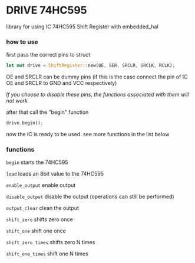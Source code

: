 # DRIVE 74HC595

library for using IC 74HC595 Shift Register with embedded_hal


### how to use

first pass the correct pins to struct
```rust
let mut drive = ShiftRegister::new(OE, SER, SRCLR, SRCLK, RCLK);
```
OE and SRCLR can be dummy pins (if this is the case connect the pin of IC OE and SRCLR to GND and VCC respectively)

*If you choose to disable these pins, the functions associated with them will not work.*

after that call the "begin" function
```rust
drive.begin();
```

now the IC is ready to be used. see more functions in the list below

### functions

`begin` starts the 74HC595

`load` loads an 8bit value to the 74HC595

`enable_output` enable output

`disable_output` disable the output (operations can still be performed)

`output_clear` clean the output

`shift_zero` shifts zero once

`shift_one` shift one once

`shift_zero_times` shifts zero N times

`shift_one_times` shift one N times